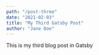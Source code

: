 ```yaml
---
path: "/post-three"
date: "2021-02-03"
title: "My Third Gatsby Post"
author: "Jane Doe"
---
```


This is my third blog post in Gatsby